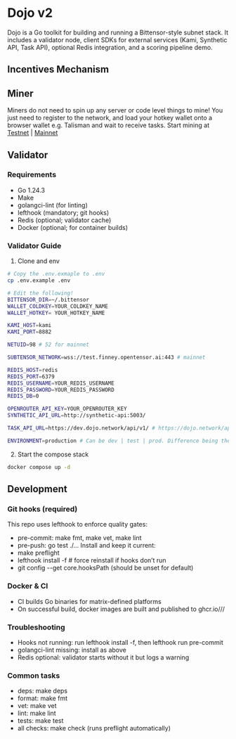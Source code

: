 # Dojo v2

Dojo is a Go toolkit for building and running a Bittensor-style subnet stack. It includes a validator node, client SDKs for external services (Kami, Synthetic API, Task API), optional Redis integration, and a scoring pipeline demo.

## Incentives Mechanism

## Miner

Miners do not need to spin up any server or code level things to mine! You just need to register to the network, and load your hotkey wallet onto a browser wallet e.g. Talisman and wait to receive tasks.
Start mining at [Testnet](https://testnet.dojo.network) | [Mainnet](https://dojo.network)

## Validator

### Requirements

- Go 1.24.3
- Make
- golangci-lint (for linting)
- lefthook (mandatory; git hooks)
- Redis (optional; validator cache)
- Docker (optional; for container builds)

### Validator Guide

1. Clone and env

```bash
# Copy the .env.exmaple to .env
cp .env.example .env

# Edit the following!
BITTENSOR_DIR=~/.bittensor
WALLET_COLDKEY=YOUR_COLDKEY_NAME
WALLET_HOTKEY= YOUR_HOTKEY_NAME

KAMI_HOST=kami
KAMI_PORT=8882

NETUID=98 # 52 for mainnet

SUBTENSOR_NETWORK=wss://test.finney.opentensor.ai:443 # mainnet

REDIS_HOST=redis
REDIS_PORT=6379
REDIS_USERNAME=YOUR_REDIS_USERNAME
REDIS_PASSWORD=YOUR_REDIS_PASSWORD
REDIS_DB=0

OPENROUTER_API_KEY=YOUR_OPENROUTER_KEY
SYNTHETIC_API_URL=http://synthetic-api:5003/

TASK_API_URL=https://dev.dojo.network/api/v1/ # https://dojo.network/api/v1 - mainnet

ENVIRONMENT=production # Can be dev | test | prod. Difference being the intervals!
```

2. Start the compose stack

```bash
docker compose up -d
```

## Development

### Git hooks (required)

This repo uses lefthook to enforce quality gates:

- pre-commit: make fmt, make vet, make lint
- pre-push: go test ./...
  Install and keep it current:
- make preflight
- lefthook install -f # force reinstall if hooks don’t run
- git config --get core.hooksPath (should be unset for default)

### Docker & CI

- CI builds Go binaries for matrix-defined platforms
- On successful build, docker images are built and published to ghcr.io/<owner>/<repo>/<app>

### Troubleshooting

- Hooks not running: run lefthook install -f, then lefthook run pre-commit
- golangci-lint missing: install as above
- Redis optional: validator starts without it but logs a warning

### Common tasks

- deps: make deps
- format: make fmt
- vet: make vet
- lint: make lint
- tests: make test
- all checks: make check (runs preflight automatically)
